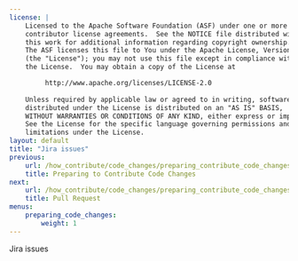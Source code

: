 ```yaml
---
license: |
    Licensed to the Apache Software Foundation (ASF) under one or more
    contributor license agreements.  See the NOTICE file distributed with
    this work for additional information regarding copyright ownership.
    The ASF licenses this file to You under the Apache License, Version 2.0
    (the "License"); you may not use this file except in compliance with
    the License.  You may obtain a copy of the License at

         http://www.apache.org/licenses/LICENSE-2.0
    
    Unless required by applicable law or agreed to in writing, software
    distributed under the License is distributed on an "AS IS" BASIS,
    WITHOUT WARRANTIES OR CONDITIONS OF ANY KIND, either express or implied.
    See the License for the specific language governing permissions and
    limitations under the License.
layout: default
title: "Jira issues"
previous:
    url: /how_contribute/code_changes/preparing_contribute_code_changes/
    title: Preparing to Contribute Code Changes
next:
    url: /how_contribute/code_changes/preparing_contribute_code_changes/pull_request/
    title: Pull Request
menus:
    preparing_code_changes:
        weight: 1
---
```


Jira issues
